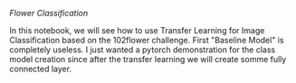 *Flower Classification*

In this notebook, we will see how to use Transfer Learning for Image Classification based on the 102flower challenge.
First "Baseline Model" is completely useless. I just wanted a pytorch demonstration for the class model creation since after the transfer learning we will create somme fully connected layer.
